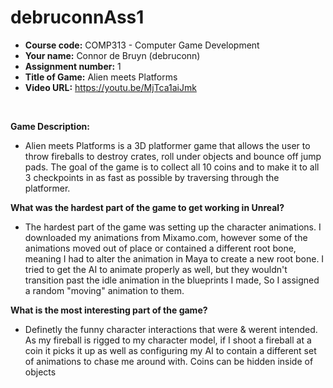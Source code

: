 # debruconnAss1
* **Course code:** COMP313 - Computer Game Development
* **Your name:** Connor de Bruyn (debruconn)
* **Assignment number:** 1
* **Title of Game:** Alien meets Platforms
* **Video URL:** https://youtu.be/MjTca1aiJmk

<br>

**Game Description:**
* Alien meets Platforms is a 3D platformer game that allows the user to throw fireballs to destroy crates, roll under objects and bounce off jump pads. The goal of the game is to collect all 10 coins and to make it to all 3 checkpoints in as fast as possible by traversing through the platformer.

**What was the hardest part of the game to get working in Unreal?**
* The hardest part of the game was setting up the character animations. I downloaded my animations from Mixamo.com, however some of the animations moved out of place or contained a different root bone, meaning I had to alter the animation in Maya to create a new root bone. I tried to get the AI to animate properly as well, but they wouldn't transition past the idle animation in the blueprints I made, So I assigned a random "moving" animation to them.

**What is the most interesting part of the game?**
* Definetly the funny character interactions that were & werent intended. As my fireball is rigged to my character model, if I shoot a fireball at a coin it picks it up as well as configuring my AI to contain a different set of animations to chase me around with. Coins can be hidden inside of objects 

